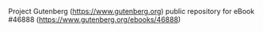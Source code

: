 Project Gutenberg (https://www.gutenberg.org) public repository for eBook #46888 (https://www.gutenberg.org/ebooks/46888)
